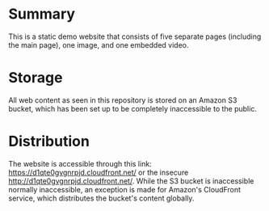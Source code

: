 # Summary

This is a static demo website that consists of five separate pages (including the main page), one image, and one embedded video.

# Storage

All web content as seen in this repository is stored on an Amazon S3 bucket, which has been set up to be completely inaccessible to the public.

# Distribution

The website is accessible through this link: https://d1qte0gvgnrpjd.cloudfront.net/ or the insecure http://d1qte0gvgnrpjd.cloudfront.net/. While the S3 bucket is inaccessible normally inaccessible, an exception is made for Amazon's CloudFront service, which distributes the bucket's content globally.
